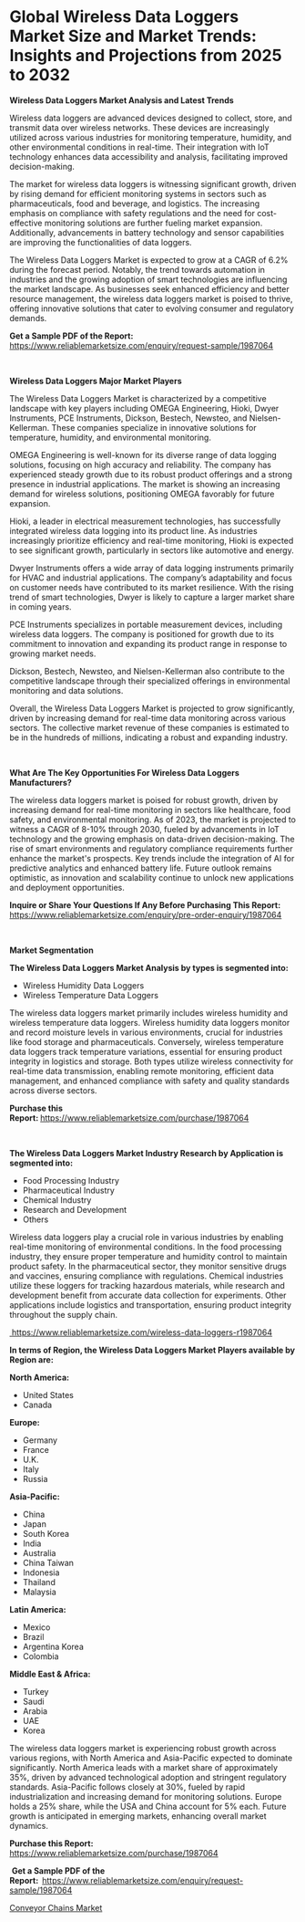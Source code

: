 <p><h1>Global Wireless Data Loggers Market Size and Market Trends: Insights and Projections from 2025 to 2032</h1></p><p><strong>Wireless Data Loggers Market Analysis and Latest Trends</strong></p>
<p><p>Wireless data loggers are advanced devices designed to collect, store, and transmit data over wireless networks. These devices are increasingly utilized across various industries for monitoring temperature, humidity, and other environmental conditions in real-time. Their integration with IoT technology enhances data accessibility and analysis, facilitating improved decision-making.</p><p>The market for wireless data loggers is witnessing significant growth, driven by rising demand for efficient monitoring systems in sectors such as pharmaceuticals, food and beverage, and logistics. The increasing emphasis on compliance with safety regulations and the need for cost-effective monitoring solutions are further fueling market expansion. Additionally, advancements in battery technology and sensor capabilities are improving the functionalities of data loggers.</p><p>The Wireless Data Loggers Market is expected to grow at a CAGR of 6.2% during the forecast period. Notably, the trend towards automation in industries and the growing adoption of smart technologies are influencing the market landscape. As businesses seek enhanced efficiency and better resource management, the wireless data loggers market is poised to thrive, offering innovative solutions that cater to evolving consumer and regulatory demands.</p></p>
<p><strong>Get a Sample PDF of the Report:&nbsp;</strong> <a href="https://www.reliablemarketsize.com/enquiry/request-sample/1987064?utm_campaign=3112&utm_medium=2&utm_source=Github&utm_content=ia&utm_term=10042025&utm_id=wireless-data-loggers">https://www.reliablemarketsize.com/enquiry/request-sample/1987064</a></p>
<p>&nbsp;</p>
<p><strong>Wireless Data Loggers Major Market Players</strong></p>
<p><p>The Wireless Data Loggers Market is characterized by a competitive landscape with key players including OMEGA Engineering, Hioki, Dwyer Instruments, PCE Instruments, Dickson, Bestech, Newsteo, and Nielsen-Kellerman. These companies specialize in innovative solutions for temperature, humidity, and environmental monitoring.</p><p>OMEGA Engineering is well-known for its diverse range of data logging solutions, focusing on high accuracy and reliability. The company has experienced steady growth due to its robust product offerings and a strong presence in industrial applications. The market is showing an increasing demand for wireless solutions, positioning OMEGA favorably for future expansion.</p><p>Hioki, a leader in electrical measurement technologies, has successfully integrated wireless data logging into its product line. As industries increasingly prioritize efficiency and real-time monitoring, Hioki is expected to see significant growth, particularly in sectors like automotive and energy.</p><p>Dwyer Instruments offers a wide array of data logging instruments primarily for HVAC and industrial applications. The company’s adaptability and focus on customer needs have contributed to its market resilience. With the rising trend of smart technologies, Dwyer is likely to capture a larger market share in coming years.</p><p>PCE Instruments specializes in portable measurement devices, including wireless data loggers. The company is positioned for growth due to its commitment to innovation and expanding its product range in response to growing market needs.</p><p>Dickson, Bestech, Newsteo, and Nielsen-Kellerman also contribute to the competitive landscape through their specialized offerings in environmental monitoring and data solutions.</p><p>Overall, the Wireless Data Loggers Market is projected to grow significantly, driven by increasing demand for real-time data monitoring across various sectors. The collective market revenue of these companies is estimated to be in the hundreds of millions, indicating a robust and expanding industry.</p></p>
<p>&nbsp;</p>
<p><strong>What Are The Key Opportunities For Wireless Data Loggers Manufacturers?</strong></p>
<p><p>The wireless data loggers market is poised for robust growth, driven by increasing demand for real-time monitoring in sectors like healthcare, food safety, and environmental monitoring. As of 2023, the market is projected to witness a CAGR of 8-10% through 2030, fueled by advancements in IoT technology and the growing emphasis on data-driven decision-making. The rise of smart environments and regulatory compliance requirements further enhance the market's prospects. Key trends include the integration of AI for predictive analytics and enhanced battery life. Future outlook remains optimistic, as innovation and scalability continue to unlock new applications and deployment opportunities.</p></p>
<p><strong>Inquire or Share Your Questions If Any Before Purchasing This Report:</strong> <a href="https://www.reliablemarketsize.com/enquiry/pre-order-enquiry/1987064?utm_campaign=3112&utm_medium=2&utm_source=Github&utm_content=ia&utm_term=10042025&utm_id=wireless-data-loggers">https://www.reliablemarketsize.com/enquiry/pre-order-enquiry/1987064</a></p>
<p>&nbsp;</p>
<p><strong>Market Segmentation</strong></p>
<p><strong>The Wireless Data Loggers Market Analysis by types is segmented into:</strong></p>
<p><ul><li>Wireless Humidity Data Loggers</li><li>Wireless Temperature Data Loggers</li></ul></p>
<p><p>The wireless data loggers market primarily includes wireless humidity and wireless temperature data loggers. Wireless humidity data loggers monitor and record moisture levels in various environments, crucial for industries like food storage and pharmaceuticals. Conversely, wireless temperature data loggers track temperature variations, essential for ensuring product integrity in logistics and storage. Both types utilize wireless connectivity for real-time data transmission, enabling remote monitoring, efficient data management, and enhanced compliance with safety and quality standards across diverse sectors.</p></p>
<p><strong>Purchase this Report:&nbsp;</strong><a href="https://www.reliablemarketsize.com/purchase/1987064?utm_campaign=3112&utm_medium=2&utm_source=Github&utm_content=ia&utm_term=10042025&utm_id=wireless-data-loggers">https://www.reliablemarketsize.com/purchase/1987064</a></p>
<p>&nbsp;</p>
<p><strong>The Wireless Data Loggers Market Industry Research by Application is segmented into:</strong></p>
<p><ul><li>Food Processing Industry</li><li>Pharmaceutical Industry</li><li>Chemical Industry</li><li>Research and Development</li><li>Others</li></ul></p>
<p><p>Wireless data loggers play a crucial role in various industries by enabling real-time monitoring of environmental conditions. In the food processing industry, they ensure proper temperature and humidity control to maintain product safety. In the pharmaceutical sector, they monitor sensitive drugs and vaccines, ensuring compliance with regulations. Chemical industries utilize these loggers for tracking hazardous materials, while research and development benefit from accurate data collection for experiments. Other applications include logistics and transportation, ensuring product integrity throughout the supply chain.</p></p>
<p><a href="https://www.reliablemarketsize.com/wireless-data-loggers-r1987064?utm_campaign=3112&utm_medium=2&utm_source=Github&utm_content=ia&utm_term=10042025&utm_id=wireless-data-loggers">&nbsp;https://www.reliablemarketsize.com/wireless-data-loggers-r1987064</a></p>
<p><strong>In terms of Region, the Wireless Data Loggers Market Players available by Region are:</strong></p>
<p>
    <p> <strong> North America: </strong>
        <ul>
            <li>United States</li>
            <li>Canada</li>
        </ul>
        </p> 
    <p> <strong> Europe: </strong>
        <ul>
            <li>Germany</li>
            <li>France</li>
            <li>U.K.</li>
            <li>Italy</li>
            <li>Russia</li>
        </ul>
        </p> 
    <p> <strong> Asia-Pacific: </strong>
        <ul>
            <li>China</li>
            <li>Japan</li>
            <li>South Korea</li>
            <li>India</li>
            <li>Australia</li>
            <li>China Taiwan</li>
            <li>Indonesia</li>
            <li>Thailand</li>
            <li>Malaysia</li>
        </ul>
        </p> 
    <p> <strong> Latin America: </strong>
        <ul>
            <li>Mexico</li>
            <li>Brazil</li>
            <li>Argentina Korea</li>
            <li>Colombia</li>
        </ul>
        </p> 
    <p> <strong> Middle East & Africa: </strong>
        <ul>
            <li>Turkey</li>
            <li>Saudi</li>
            <li>Arabia</li>
            <li>UAE</li>
            <li>Korea</li>
        </ul>
    </p>
    </p>
<p><p>The wireless data loggers market is experiencing robust growth across various regions, with North America and Asia-Pacific expected to dominate significantly. North America leads with a market share of approximately 35%, driven by advanced technological adoption and stringent regulatory standards. Asia-Pacific follows closely at 30%, fueled by rapid industrialization and increasing demand for monitoring solutions. Europe holds a 25% share, while the USA and China account for 5% each. Future growth is anticipated in emerging markets, enhancing overall market dynamics.</p></p>
<p><strong>Purchase this Report: </strong><a href="https://www.reliablemarketsize.com/purchase/1987064?utm_campaign=3112&utm_medium=2&utm_source=Github&utm_content=ia&utm_term=10042025&utm_id=wireless-data-loggers">https://www.reliablemarketsize.com/purchase/1987064</a></p>
<p>&nbsp;<strong>Get a Sample PDF of the Report:&nbsp;&nbsp;</strong><a href="https://www.reliablemarketsize.com/enquiry/request-sample/1987064?utm_campaign=3112&utm_medium=2&utm_source=Github&utm_content=ia&utm_term=10042025&utm_id=wireless-data-loggers">https://www.reliablemarketsize.com/enquiry/request-sample/1987064</a></p>
<p><strong></strong></p>
<p><p><a href="https://github.com/semenbobbaxu/Market-Research-Report-List-1/blob/main/conveyor-chains-market.md?utm_campaign=3112&utm_medium=2&utm_source=Github&utm_content=ia&utm_term=10042025&utm_id=wireless-data-loggers">Conveyor Chains Market</a></p></p>